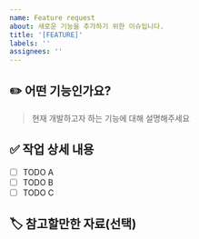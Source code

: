 ```yaml
---
name: Feature request
about: 새로운 기능을 추가하기 위한 이슈입니다.
title: '[FEATURE]'
labels: ''
assignees: ''
---
```


## ✏️ 어떤 기능인가요?

> 현재 개발하고자 하는 기능에 대해 설명해주세요

## ✅ 작업 상세 내용

- [ ] TODO A
- [ ] TODO B
- [ ] TODO C

## 🏷️ 참고할만한 자료(선택)

>
